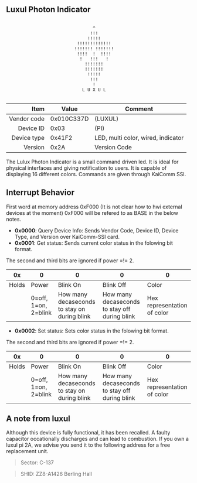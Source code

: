 Luxul Photon Indicator
----

```

                                 ^                                        
                                !!!                                       
                               !!!!! 
                           !!!!!!!!!!!!!                                  
                          !!!!!!! !!!!!!!                                 
                           !!!!  !  !!!!                                  
                            !   !!!   !                                   
                              !!!!!!!                                      
                              !!!!!!!                                     
                               !!!!!                                      
                                !!!                                       
                                 !          
                             L U X U L
                          
```

|     Item       |   Value    |   Comment
| -------------: | ---------- | ----------------
|    Vendor code | 0x010C337D | (LUXUL)
|      Device ID | 0x03       | (PI) 
|    Device type | 0x41F2     | LED, multi color, wired, indicator
|        Version | 0x2A       | Version Code

The Lulux Photon Indicator is a small command driven led. It is ideal for physical interfaces and giving notification to users. It is capable of displaying 16 different colors. Commands are given through KaiComm SSI.

Interrupt Behavior
----
First word at memory address 0xF000 (It is not clear how to hwi external devices at the moment)
0xF000 will be refered to as BASE in the below notes.
 - **0x0000**: Query Device Info: Sends Vendor Code, Device ID, Device Type, and Version over KaiComm-SSI card.
 - **0x0001**: Get status: Sends current color status in the folowing bit format. 
 
 The second and third bits are ignored if power =!= 2.
 
 
 | 0x     |           0          |               0                              |                0                              |               0             |
 | ------ | -------------------- | -------------------------------------------- | --------------------------------------------- | --------------------------- |
 | Holds  |         Power        |            Blink On                          |            Blink Off                          |             Color           |
 |        | 0=off, 1=on, 2=blink | How many decaseconds to stay on during blink | How many decaseconds to stay off during blink | Hex representation of color |
                                      
 - **0x0002**: Set status: Sets color status in the folowing bit format. 
 
 The second and third bits are ignored if power =!= 2.
 
 
 | 0x     |           0          |               0                              |                0                              |               0             |
 | ------ | -------------------- | -------------------------------------------- | --------------------------------------------- | --------------------------- |
 | Holds  |         Power        |            Blink On                          |            Blink Off                          |             Color           |
 |        | 0=off, 1=on, 2=blink | How many decaseconds to stay on during blink | How many decaseconds to stay off during blink | Hex representation of color |
                                      
                                                                            
A note from luxul
----
Although this device is fully functional, it has been recalled. A faulty capacitor occationally discharges and can lead to combustion. If you own a luxul pi 2A, we advise you send it to the following address for a free replacement unit.
> Sector: C-137

> SHID: ZZ8-A1426 Berling Hall
